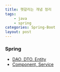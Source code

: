 ```yaml
---
title: 헷갈리는 개념 정리
tags: 
    - java
    - spring
categories: Spring-Boot
layout: post
---
```


### Spring
- [DAO, DTO, Entity](https://gmlwjd9405.github.io/2018/12/25/difference-dao-dto-entity.html)
- [Component, Service](https://namocom.tistory.com/421)



